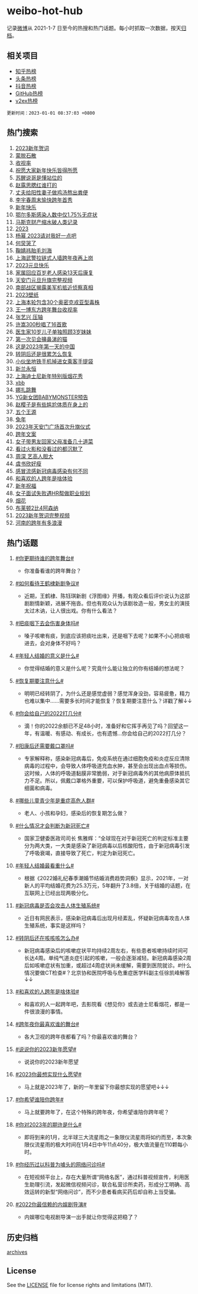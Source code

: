 # weibo-hot-hub

记录[微博](https://www.weibo.com)从 2021-1-7 日至今的热搜和热门话题。每小时抓取一次数据，按天[归档](archives)。

## 相关项目

- [知乎热榜](https://github.com/lonnyzhang423/zhihu-hot-hub)
- [头条热榜](https://github.com/lonnyzhang423/toutiao-hot-hub)
- [抖音热榜](https://github.com/lonnyzhang423/douyin-hot-hub)
- [GitHub热榜](https://github.com/lonnyzhang423/github-hot-hub)
- [v2ex热榜](https://github.com/lonnyzhang423/v2ex-hot-hub)


`更新时间：2023-01-01 08:37:03 +0800`

## 热门搜索

1. [2023新年贺词](https://m.weibo.cn/search?containerid=100103type%3D1%26t%3D10%26q%3D%232023%E6%96%B0%E5%B9%B4%E8%B4%BA%E8%AF%8D%23&stream_entry_id=51&isnewpage=1&extparam=seat%3D1%26pos%3D0%26dgr%3D0%26filter_type%3Drealtimehot%26c_type%3D51%26cate%3D10103%26display_time%3D1672533421%26pre_seqid%3D16725334219310256524231&luicode=10000011&lfid=106003type%253D25%2526t%253D3%2526disable_hot%253D1%2526filter_type%253Drealtimehot)
1. [蒙脱石散](https://m.weibo.cn/search?containerid=100103type%3D1%26t%3D10%26q%3D%E8%92%99%E8%84%B1%E7%9F%B3%E6%95%A3&stream_entry_id=31&isnewpage=1&extparam=seat%3D1%26lcate%3D5001%26pos%3D0%26band_rank%3D1%26flag%3D1%26dgr%3D0%26q%3D%25E8%2592%2599%25E8%2584%25B1%25E7%259F%25B3%25E6%2595%25A3%26cate%3D5001%26stream_entry_id%3D31%26filter_type%3Drealtimehot%26realpos%3D1%26c_type%3D31%26display_time%3D1672533421%26pre_seqid%3D16725334219310256524231&luicode=10000011&lfid=106003type%253D25%2526t%253D3%2526disable_hot%253D1%2526filter_type%253Drealtimehot)
1. [收视率](https://m.weibo.cn/search?containerid=100103type%3D1%26t%3D10%26q%3D%E6%94%B6%E8%A7%86%E7%8E%87&stream_entry_id=31&isnewpage=1&extparam=seat%3D1%26lcate%3D5001%26pos%3D1%26band_rank%3D2%26flag%3D16%26dgr%3D0%26q%3D%25E6%2594%25B6%25E8%25A7%2586%25E7%258E%2587%26cate%3D5001%26stream_entry_id%3D31%26filter_type%3Drealtimehot%26realpos%3D2%26c_type%3D31%26display_time%3D1672533421%26pre_seqid%3D16725334219310256524231&luicode=10000011&lfid=106003type%253D25%2526t%253D3%2526disable_hot%253D1%2526filter_type%253Drealtimehot)
1. [祝愿大家新年快乐皆得所愿](https://m.weibo.cn/search?containerid=100103type%3D1%26t%3D10%26q%3D%23%E7%A5%9D%E6%84%BF%E5%A4%A7%E5%AE%B6%E6%96%B0%E5%B9%B4%E5%BF%AB%E4%B9%90%E7%9A%86%E5%BE%97%E6%89%80%E6%84%BF%23&stream_entry_id=31&isnewpage=1&extparam=seat%3D1%26lcate%3D5001%26pos%3D2%26band_rank%3D3%26flag%3D0%26dgr%3D0%26q%3D%2523%25E7%25A5%259D%25E6%2584%25BF%25E5%25A4%25A7%25E5%25AE%25B6%25E6%2596%25B0%25E5%25B9%25B4%25E5%25BF%25AB%25E4%25B9%2590%25E7%259A%2586%25E5%25BE%2597%25E6%2589%2580%25E6%2584%25BF%2523%26cate%3D5001%26stream_entry_id%3D31%26filter_type%3Drealtimehot%26realpos%3D3%26c_type%3D31%26display_time%3D1672533421%26pre_seqid%3D16725334219310256524231&luicode=10000011&lfid=106003type%253D25%2526t%253D3%2526disable_hot%253D1%2526filter_type%253Drealtimehot)
1. [苏醒说哥是懂站位的](https://m.weibo.cn/search?containerid=100103type%3D1%26t%3D10%26q%3D%23%E8%8B%8F%E9%86%92%E8%AF%B4%E5%93%A5%E6%98%AF%E6%87%82%E7%AB%99%E4%BD%8D%E7%9A%84%23&stream_entry_id=31&isnewpage=1&extparam=seat%3D1%26lcate%3D5001%26pos%3D3%26band_rank%3D4%26flag%3D1%26dgr%3D0%26q%3D%2523%25E8%258B%258F%25E9%2586%2592%25E8%25AF%25B4%25E5%2593%25A5%25E6%2598%25AF%25E6%2587%2582%25E7%25AB%2599%25E4%25BD%258D%25E7%259A%2584%2523%26cate%3D5001%26stream_entry_id%3D31%26filter_type%3Drealtimehot%26realpos%3D4%26c_type%3D31%26display_time%3D1672533421%26pre_seqid%3D16725334219310256524231&luicode=10000011&lfid=106003type%253D25%2526t%253D3%2526disable_hot%253D1%2526filter_type%253Drealtimehot)
1. [赵露思腮红谁打的](https://m.weibo.cn/search?containerid=100103type%3D1%26t%3D10%26q%3D%E8%B5%B5%E9%9C%B2%E6%80%9D%E8%85%AE%E7%BA%A2%E8%B0%81%E6%89%93%E7%9A%84&stream_entry_id=31&isnewpage=1&extparam=seat%3D1%26lcate%3D5001%26pos%3D4%26band_rank%3D5%26flag%3D2%26dgr%3D0%26q%3D%25E8%25B5%25B5%25E9%259C%25B2%25E6%2580%259D%25E8%2585%25AE%25E7%25BA%25A2%25E8%25B0%2581%25E6%2589%2593%25E7%259A%2584%26cate%3D5001%26stream_entry_id%3D31%26filter_type%3Drealtimehot%26realpos%3D5%26c_type%3D31%26display_time%3D1672533421%26pre_seqid%3D16725334219310256524231&luicode=10000011&lfid=106003type%253D25%2526t%253D3%2526disable_hot%253D1%2526filter_type%253Drealtimehot)
1. [丈夫给阳性妻子做鸡汤熬出粪便](https://m.weibo.cn/search?containerid=100103type%3D1%26t%3D10%26q%3D%23%E4%B8%88%E5%A4%AB%E7%BB%99%E9%98%B3%E6%80%A7%E5%A6%BB%E5%AD%90%E5%81%9A%E9%B8%A1%E6%B1%A4%E7%86%AC%E5%87%BA%E7%B2%AA%E4%BE%BF%23&stream_entry_id=31&isnewpage=1&extparam=seat%3D1%26lcate%3D5001%26pos%3D5%26band_rank%3D6%26flag%3D0%26dgr%3D0%26q%3D%2523%25E4%25B8%2588%25E5%25A4%25AB%25E7%25BB%2599%25E9%2598%25B3%25E6%2580%25A7%25E5%25A6%25BB%25E5%25AD%2590%25E5%2581%259A%25E9%25B8%25A1%25E6%25B1%25A4%25E7%2586%25AC%25E5%2587%25BA%25E7%25B2%25AA%25E4%25BE%25BF%2523%26cate%3D5001%26stream_entry_id%3D31%26filter_type%3Drealtimehot%26realpos%3D6%26c_type%3D31%26display_time%3D1672533421%26pre_seqid%3D16725334219310256524231&luicode=10000011&lfid=106003type%253D25%2526t%253D3%2526disable_hot%253D1%2526filter_type%253Drealtimehot)
1. [李宇春周末愉快跨年首秀](https://m.weibo.cn/search?containerid=100103type%3D1%26t%3D10%26q%3D%23%E6%9D%8E%E5%AE%87%E6%98%A5%E5%91%A8%E6%9C%AB%E6%84%89%E5%BF%AB%E8%B7%A8%E5%B9%B4%E9%A6%96%E7%A7%80%23&stream_entry_id=31&isnewpage=1&extparam=seat%3D1%26lcate%3D5001%26pos%3D6%26band_rank%3D7%26adid%3D177094%26dgr%3D0%26q%3D%2523%25E6%259D%258E%25E5%25AE%2587%25E6%2598%25A5%25E5%2591%25A8%25E6%259C%25AB%25E6%2584%2589%25E5%25BF%25AB%25E8%25B7%25A8%25E5%25B9%25B4%25E9%25A6%2596%25E7%25A7%2580%2523%26cate%3D5001%26stream_entry_id%3D31%26filter_type%3Drealtimehot%26c_type%3D31%26display_time%3D1672533421%26pre_seqid%3D16725334219310256524231&luicode=10000011&lfid=106003type%253D25%2526t%253D3%2526disable_hot%253D1%2526filter_type%253Drealtimehot)
1. [新年快乐](https://m.weibo.cn/search?containerid=100103type%3D1%26t%3D10%26q%3D%E6%96%B0%E5%B9%B4%E5%BF%AB%E4%B9%90&stream_entry_id=31&isnewpage=1&extparam=seat%3D1%26lcate%3D5001%26pos%3D7%26band_rank%3D7%26flag%3D0%26dgr%3D0%26q%3D%25E6%2596%25B0%25E5%25B9%25B4%25E5%25BF%25AB%25E4%25B9%2590%26cate%3D5001%26stream_entry_id%3D31%26filter_type%3Drealtimehot%26realpos%3D7%26c_type%3D31%26display_time%3D1672533421%26pre_seqid%3D16725334219310256524231&luicode=10000011&lfid=106003type%253D25%2526t%253D3%2526disable_hot%253D1%2526filter_type%253Drealtimehot)
1. [鄂尔多斯感染人数中仅1.75%无症状](https://m.weibo.cn/search?containerid=100103type%3D1%26t%3D10%26q%3D%23%E9%84%82%E5%B0%94%E5%A4%9A%E6%96%AF%E6%84%9F%E6%9F%93%E4%BA%BA%E6%95%B0%E4%B8%AD%E4%BB%851.75%25%E6%97%A0%E7%97%87%E7%8A%B6%23&stream_entry_id=31&isnewpage=1&extparam=seat%3D1%26lcate%3D5001%26pos%3D8%26band_rank%3D8%26flag%3D0%26dgr%3D0%26q%3D%2523%25E9%2584%2582%25E5%25B0%2594%25E5%25A4%259A%25E6%2596%25AF%25E6%2584%259F%25E6%259F%2593%25E4%25BA%25BA%25E6%2595%25B0%25E4%25B8%25AD%25E4%25BB%25851.75%2525%25E6%2597%25A0%25E7%2597%2587%25E7%258A%25B6%2523%26cate%3D5001%26stream_entry_id%3D31%26filter_type%3Drealtimehot%26realpos%3D8%26c_type%3D31%26display_time%3D1672533421%26pre_seqid%3D16725334219310256524231&luicode=10000011&lfid=106003type%253D25%2526t%253D3%2526disable_hot%253D1%2526filter_type%253Drealtimehot)
1. [马斯克财产缩水破人类记录](https://m.weibo.cn/search?containerid=100103type%3D1%26t%3D10%26q%3D%23%E9%A9%AC%E6%96%AF%E5%85%8B%E8%B4%A2%E4%BA%A7%E7%BC%A9%E6%B0%B4%E7%A0%B4%E4%BA%BA%E7%B1%BB%E8%AE%B0%E5%BD%95%23&stream_entry_id=31&isnewpage=1&extparam=seat%3D1%26lcate%3D5001%26pos%3D9%26band_rank%3D9%26flag%3D0%26dgr%3D0%26q%3D%2523%25E9%25A9%25AC%25E6%2596%25AF%25E5%2585%258B%25E8%25B4%25A2%25E4%25BA%25A7%25E7%25BC%25A9%25E6%25B0%25B4%25E7%25A0%25B4%25E4%25BA%25BA%25E7%25B1%25BB%25E8%25AE%25B0%25E5%25BD%2595%2523%26cate%3D5001%26stream_entry_id%3D31%26filter_type%3Drealtimehot%26realpos%3D9%26c_type%3D31%26display_time%3D1672533421%26pre_seqid%3D16725334219310256524231&luicode=10000011&lfid=106003type%253D25%2526t%253D3%2526disable_hot%253D1%2526filter_type%253Drealtimehot)
1. [2023](https://m.weibo.cn/search?containerid=100103type%3D1%26t%3D10%26q%3D2023&stream_entry_id=31&isnewpage=1&extparam=seat%3D1%26lcate%3D5001%26pos%3D10%26band_rank%3D10%26flag%3D1%26dgr%3D0%26q%3D2023%26cate%3D5001%26stream_entry_id%3D31%26filter_type%3Drealtimehot%26realpos%3D10%26c_type%3D31%26display_time%3D1672533421%26pre_seqid%3D16725334219310256524231&luicode=10000011&lfid=106003type%253D25%2526t%253D3%2526disable_hot%253D1%2526filter_type%253Drealtimehot)
1. [杨幂 2023请对我好一点吧](https://m.weibo.cn/search?containerid=100103type%3D1%26t%3D10%26q%3D%E6%9D%A8%E5%B9%82+2023%E8%AF%B7%E5%AF%B9%E6%88%91%E5%A5%BD%E4%B8%80%E7%82%B9%E5%90%A7&stream_entry_id=31&isnewpage=1&extparam=seat%3D1%26lcate%3D5001%26pos%3D11%26band_rank%3D11%26flag%3D1%26dgr%3D0%26q%3D%25E6%259D%25A8%25E5%25B9%2582%25202023%25E8%25AF%25B7%25E5%25AF%25B9%25E6%2588%2591%25E5%25A5%25BD%25E4%25B8%2580%25E7%2582%25B9%25E5%2590%25A7%26cate%3D5001%26stream_entry_id%3D31%26filter_type%3Drealtimehot%26realpos%3D11%26c_type%3D31%26display_time%3D1672533421%26pre_seqid%3D16725334219310256524231&luicode=10000011&lfid=106003type%253D25%2526t%253D3%2526disable_hot%253D1%2526filter_type%253Drealtimehot)
1. [何炅哭了](https://m.weibo.cn/search?containerid=100103type%3D1%26t%3D10%26q%3D%E4%BD%95%E7%82%85%E5%93%AD%E4%BA%86&stream_entry_id=31&isnewpage=1&extparam=seat%3D1%26lcate%3D5001%26pos%3D12%26band_rank%3D12%26flag%3D2%26dgr%3D0%26q%3D%25E4%25BD%2595%25E7%2582%2585%25E5%2593%25AD%25E4%25BA%2586%26cate%3D5001%26stream_entry_id%3D31%26filter_type%3Drealtimehot%26realpos%3D12%26c_type%3D31%26display_time%3D1672533421%26pre_seqid%3D16725334219310256524231&luicode=10000011&lfid=106003type%253D25%2526t%253D3%2526disable_hot%253D1%2526filter_type%253Drealtimehot)
1. [鞠婧祎胎毛刘海](https://m.weibo.cn/search?containerid=100103type%3D1%26t%3D10%26q%3D%E9%9E%A0%E5%A9%A7%E7%A5%8E%E8%83%8E%E6%AF%9B%E5%88%98%E6%B5%B7&stream_entry_id=31&isnewpage=1&extparam=seat%3D1%26lcate%3D5001%26pos%3D13%26band_rank%3D13%26flag%3D0%26dgr%3D0%26q%3D%25E9%259E%25A0%25E5%25A9%25A7%25E7%25A5%258E%25E8%2583%258E%25E6%25AF%259B%25E5%2588%2598%25E6%25B5%25B7%26cate%3D5001%26stream_entry_id%3D31%26filter_type%3Drealtimehot%26realpos%3D13%26c_type%3D31%26display_time%3D1672533421%26pre_seqid%3D16725334219310256524231&luicode=10000011&lfid=106003type%253D25%2526t%253D3%2526disable_hot%253D1%2526filter_type%253Drealtimehot)
1. [上海武警拉链式人墙跨年夜再上岗](https://m.weibo.cn/search?containerid=100103type%3D1%26t%3D10%26q%3D%23%E4%B8%8A%E6%B5%B7%E6%AD%A6%E8%AD%A6%E6%8B%89%E9%93%BE%E5%BC%8F%E4%BA%BA%E5%A2%99%E8%B7%A8%E5%B9%B4%E5%A4%9C%E5%86%8D%E4%B8%8A%E5%B2%97%23&stream_entry_id=31&isnewpage=1&extparam=seat%3D1%26lcate%3D5001%26pos%3D14%26band_rank%3D14%26flag%3D0%26dgr%3D0%26q%3D%2523%25E4%25B8%258A%25E6%25B5%25B7%25E6%25AD%25A6%25E8%25AD%25A6%25E6%258B%2589%25E9%2593%25BE%25E5%25BC%258F%25E4%25BA%25BA%25E5%25A2%2599%25E8%25B7%25A8%25E5%25B9%25B4%25E5%25A4%259C%25E5%2586%258D%25E4%25B8%258A%25E5%25B2%2597%2523%26cate%3D5001%26stream_entry_id%3D31%26filter_type%3Drealtimehot%26realpos%3D14%26c_type%3D31%26display_time%3D1672533421%26pre_seqid%3D16725334219310256524231&luicode=10000011&lfid=106003type%253D25%2526t%253D3%2526disable_hot%253D1%2526filter_type%253Drealtimehot)
1. [2023元旦快乐](https://m.weibo.cn/search?containerid=100103type%3D1%26t%3D10%26q%3D%232023%E5%85%83%E6%97%A6%E5%BF%AB%E4%B9%90%23&stream_entry_id=31&isnewpage=1&extparam=seat%3D1%26lcate%3D5001%26pos%3D15%26band_rank%3D15%26flag%3D0%26dgr%3D0%26q%3D%25232023%25E5%2585%2583%25E6%2597%25A6%25E5%25BF%25AB%25E4%25B9%2590%2523%26cate%3D5001%26stream_entry_id%3D31%26filter_type%3Drealtimehot%26realpos%3D15%26c_type%3D31%26display_time%3D1672533421%26pre_seqid%3D16725334219310256524231&luicode=10000011&lfid=106003type%253D25%2526t%253D3%2526disable_hot%253D1%2526filter_type%253Drealtimehot)
1. [家属回应百岁老人感染13天后康复](https://m.weibo.cn/search?containerid=100103type%3D1%26t%3D10%26q%3D%23%E5%AE%B6%E5%B1%9E%E5%9B%9E%E5%BA%94%E7%99%BE%E5%B2%81%E8%80%81%E4%BA%BA%E6%84%9F%E6%9F%9313%E5%A4%A9%E5%90%8E%E5%BA%B7%E5%A4%8D%23&stream_entry_id=31&isnewpage=1&extparam=seat%3D1%26lcate%3D5001%26pos%3D16%26band_rank%3D16%26flag%3D0%26dgr%3D0%26q%3D%2523%25E5%25AE%25B6%25E5%25B1%259E%25E5%259B%259E%25E5%25BA%2594%25E7%2599%25BE%25E5%25B2%2581%25E8%2580%2581%25E4%25BA%25BA%25E6%2584%259F%25E6%259F%259313%25E5%25A4%25A9%25E5%2590%258E%25E5%25BA%25B7%25E5%25A4%258D%2523%26cate%3D5001%26stream_entry_id%3D31%26filter_type%3Drealtimehot%26realpos%3D16%26c_type%3D31%26display_time%3D1672533421%26pre_seqid%3D16725334219310256524231&luicode=10000011&lfid=106003type%253D25%2526t%253D3%2526disable_hot%253D1%2526filter_type%253Drealtimehot)
1. [天安门元旦升旗完整视频](https://m.weibo.cn/search?containerid=100103type%3D1%26t%3D10%26q%3D%23%E5%A4%A9%E5%AE%89%E9%97%A8%E5%85%83%E6%97%A6%E5%8D%87%E6%97%97%E5%AE%8C%E6%95%B4%E8%A7%86%E9%A2%91%23&stream_entry_id=31&isnewpage=1&extparam=seat%3D1%26lcate%3D5001%26pos%3D17%26band_rank%3D17%26flag%3D1%26dgr%3D0%26q%3D%2523%25E5%25A4%25A9%25E5%25AE%2589%25E9%2597%25A8%25E5%2585%2583%25E6%2597%25A6%25E5%258D%2587%25E6%2597%2597%25E5%25AE%258C%25E6%2595%25B4%25E8%25A7%2586%25E9%25A2%2591%2523%26cate%3D5001%26stream_entry_id%3D31%26filter_type%3Drealtimehot%26realpos%3D17%26c_type%3D31%26display_time%3D1672533421%26pre_seqid%3D16725334219310256524231&luicode=10000011&lfid=106003type%253D25%2526t%253D3%2526disable_hot%253D1%2526filter_type%253Drealtimehot)
1. [南部战区揭露美军机抵近侦察真相](https://m.weibo.cn/search?containerid=100103type%3D1%26t%3D10%26q%3D%23%E5%8D%97%E9%83%A8%E6%88%98%E5%8C%BA%E6%8F%AD%E9%9C%B2%E7%BE%8E%E5%86%9B%E6%9C%BA%E6%8A%B5%E8%BF%91%E4%BE%A6%E5%AF%9F%E7%9C%9F%E7%9B%B8%23&stream_entry_id=31&isnewpage=1&extparam=seat%3D1%26lcate%3D5001%26pos%3D18%26band_rank%3D18%26flag%3D0%26dgr%3D0%26q%3D%2523%25E5%258D%2597%25E9%2583%25A8%25E6%2588%2598%25E5%258C%25BA%25E6%258F%25AD%25E9%259C%25B2%25E7%25BE%258E%25E5%2586%259B%25E6%259C%25BA%25E6%258A%25B5%25E8%25BF%2591%25E4%25BE%25A6%25E5%25AF%259F%25E7%259C%259F%25E7%259B%25B8%2523%26cate%3D5001%26stream_entry_id%3D31%26filter_type%3Drealtimehot%26realpos%3D18%26c_type%3D31%26display_time%3D1672533421%26pre_seqid%3D16725334219310256524231&luicode=10000011&lfid=106003type%253D25%2526t%253D3%2526disable_hot%253D1%2526filter_type%253Drealtimehot)
1. [2023壁纸](https://m.weibo.cn/search?containerid=100103type%3D1%26t%3D10%26q%3D2023%E5%A3%81%E7%BA%B8&stream_entry_id=31&isnewpage=1&extparam=seat%3D1%26lcate%3D5001%26pos%3D19%26band_rank%3D19%26flag%3D0%26dgr%3D0%26q%3D2023%25E5%25A3%2581%25E7%25BA%25B8%26cate%3D5001%26stream_entry_id%3D31%26filter_type%3Drealtimehot%26realpos%3D19%26c_type%3D31%26display_time%3D1672533421%26pre_seqid%3D16725334219310256524231&luicode=10000011&lfid=106003type%253D25%2526t%253D3%2526disable_hot%253D1%2526filter_type%253Drealtimehot)
1. [上海本轮包含30个奥密克戎亚型毒株](https://m.weibo.cn/search?containerid=100103type%3D1%26t%3D10%26q%3D%23%E4%B8%8A%E6%B5%B7%E6%9C%AC%E8%BD%AE%E5%8C%85%E5%90%AB30%E4%B8%AA%E5%A5%A5%E5%AF%86%E5%85%8B%E6%88%8E%E4%BA%9A%E5%9E%8B%E6%AF%92%E6%A0%AA%23&stream_entry_id=31&isnewpage=1&extparam=seat%3D1%26lcate%3D5001%26pos%3D20%26band_rank%3D20%26flag%3D0%26dgr%3D0%26q%3D%2523%25E4%25B8%258A%25E6%25B5%25B7%25E6%259C%25AC%25E8%25BD%25AE%25E5%258C%2585%25E5%2590%25AB30%25E4%25B8%25AA%25E5%25A5%25A5%25E5%25AF%2586%25E5%2585%258B%25E6%2588%258E%25E4%25BA%259A%25E5%259E%258B%25E6%25AF%2592%25E6%25A0%25AA%2523%26cate%3D5001%26stream_entry_id%3D31%26filter_type%3Drealtimehot%26realpos%3D20%26c_type%3D31%26display_time%3D1672533421%26pre_seqid%3D16725334219310256524231&luicode=10000011&lfid=106003type%253D25%2526t%253D3%2526disable_hot%253D1%2526filter_type%253Drealtimehot)
1. [王一博东方跨年舞台收视率](https://m.weibo.cn/search?containerid=100103type%3D1%26t%3D10%26q%3D%23%E7%8E%8B%E4%B8%80%E5%8D%9A%E4%B8%9C%E6%96%B9%E8%B7%A8%E5%B9%B4%E8%88%9E%E5%8F%B0%E6%94%B6%E8%A7%86%E7%8E%87%23&stream_entry_id=31&isnewpage=1&extparam=seat%3D1%26lcate%3D5001%26pos%3D21%26band_rank%3D21%26flag%3D1%26dgr%3D0%26q%3D%2523%25E7%258E%258B%25E4%25B8%2580%25E5%258D%259A%25E4%25B8%259C%25E6%2596%25B9%25E8%25B7%25A8%25E5%25B9%25B4%25E8%2588%259E%25E5%258F%25B0%25E6%2594%25B6%25E8%25A7%2586%25E7%258E%2587%2523%26cate%3D5001%26stream_entry_id%3D31%26filter_type%3Drealtimehot%26realpos%3D21%26c_type%3D31%26display_time%3D1672533421%26pre_seqid%3D16725334219310256524231&luicode=10000011&lfid=106003type%253D25%2526t%253D3%2526disable_hot%253D1%2526filter_type%253Drealtimehot)
1. [张艺兴 压轴](https://m.weibo.cn/search?containerid=100103type%3D1%26t%3D10%26q%3D%E5%BC%A0%E8%89%BA%E5%85%B4+%E5%8E%8B%E8%BD%B4&stream_entry_id=31&isnewpage=1&extparam=seat%3D1%26lcate%3D5001%26pos%3D22%26band_rank%3D22%26flag%3D0%26dgr%3D0%26q%3D%25E5%25BC%25A0%25E8%2589%25BA%25E5%2585%25B4%2520%25E5%258E%258B%25E8%25BD%25B4%26cate%3D5001%26stream_entry_id%3D31%26filter_type%3Drealtimehot%26realpos%3D22%26c_type%3D31%26display_time%3D1672533421%26pre_seqid%3D16725334219310256524231&luicode=10000011&lfid=106003type%253D25%2526t%253D3%2526disable_hot%253D1%2526filter_type%253Drealtimehot)
1. [许嵩300秒唱了16首歌](https://m.weibo.cn/search?containerid=100103type%3D1%26t%3D10%26q%3D%23%E8%AE%B8%E5%B5%A9300%E7%A7%92%E5%94%B1%E4%BA%8616%E9%A6%96%E6%AD%8C%23&stream_entry_id=31&isnewpage=1&extparam=seat%3D1%26lcate%3D5001%26pos%3D23%26band_rank%3D23%26flag%3D0%26dgr%3D0%26q%3D%2523%25E8%25AE%25B8%25E5%25B5%25A9300%25E7%25A7%2592%25E5%2594%25B1%25E4%25BA%258616%25E9%25A6%2596%25E6%25AD%258C%2523%26cate%3D5001%26stream_entry_id%3D31%26filter_type%3Drealtimehot%26realpos%3D23%26c_type%3D31%26display_time%3D1672533421%26pre_seqid%3D16725334219310256524231&luicode=10000011&lfid=106003type%253D25%2526t%253D3%2526disable_hot%253D1%2526filter_type%253Drealtimehot)
1. [医生家10岁儿子单独照顾3岁妹妹](https://m.weibo.cn/search?containerid=100103type%3D1%26t%3D10%26q%3D%23%E5%8C%BB%E7%94%9F%E5%AE%B610%E5%B2%81%E5%84%BF%E5%AD%90%E5%8D%95%E7%8B%AC%E7%85%A7%E9%A1%BE3%E5%B2%81%E5%A6%B9%E5%A6%B9%23&stream_entry_id=31&isnewpage=1&extparam=seat%3D1%26lcate%3D5001%26pos%3D24%26band_rank%3D24%26flag%3D0%26dgr%3D0%26q%3D%2523%25E5%258C%25BB%25E7%2594%259F%25E5%25AE%25B610%25E5%25B2%2581%25E5%2584%25BF%25E5%25AD%2590%25E5%258D%2595%25E7%258B%25AC%25E7%2585%25A7%25E9%25A1%25BE3%25E5%25B2%2581%25E5%25A6%25B9%25E5%25A6%25B9%2523%26cate%3D5001%26stream_entry_id%3D31%26filter_type%3Drealtimehot%26realpos%3D24%26c_type%3D31%26display_time%3D1672533421%26pre_seqid%3D16725334219310256524231&luicode=10000011&lfid=106003type%253D25%2526t%253D3%2526disable_hot%253D1%2526filter_type%253Drealtimehot)
1. [第一次见会擤鼻涕的猫](https://m.weibo.cn/search?containerid=100103type%3D1%26t%3D10%26q%3D%23%E7%AC%AC%E4%B8%80%E6%AC%A1%E8%A7%81%E4%BC%9A%E6%93%A4%E9%BC%BB%E6%B6%95%E7%9A%84%E7%8C%AB%23&stream_entry_id=31&isnewpage=1&extparam=seat%3D1%26lcate%3D5001%26pos%3D25%26band_rank%3D25%26flag%3D1%26dgr%3D0%26q%3D%2523%25E7%25AC%25AC%25E4%25B8%2580%25E6%25AC%25A1%25E8%25A7%2581%25E4%25BC%259A%25E6%2593%25A4%25E9%25BC%25BB%25E6%25B6%2595%25E7%259A%2584%25E7%258C%25AB%2523%26cate%3D5001%26stream_entry_id%3D31%26filter_type%3Drealtimehot%26realpos%3D25%26c_type%3D31%26display_time%3D1672533421%26pre_seqid%3D16725334219310256524231&luicode=10000011&lfid=106003type%253D25%2526t%253D3%2526disable_hot%253D1%2526filter_type%253Drealtimehot)
1. [这是2023年第一天的中国](https://m.weibo.cn/search?containerid=100103type%3D1%26t%3D10%26q%3D%23%E8%BF%99%E6%98%AF2023%E5%B9%B4%E7%AC%AC%E4%B8%80%E5%A4%A9%E7%9A%84%E4%B8%AD%E5%9B%BD%23&stream_entry_id=31&isnewpage=1&extparam=seat%3D1%26lcate%3D5001%26pos%3D26%26band_rank%3D26%26flag%3D1%26dgr%3D0%26q%3D%2523%25E8%25BF%2599%25E6%2598%25AF2023%25E5%25B9%25B4%25E7%25AC%25AC%25E4%25B8%2580%25E5%25A4%25A9%25E7%259A%2584%25E4%25B8%25AD%25E5%259B%25BD%2523%26cate%3D5001%26stream_entry_id%3D31%26filter_type%3Drealtimehot%26realpos%3D26%26c_type%3D31%26display_time%3D1672533421%26pre_seqid%3D16725334219310256524231&luicode=10000011&lfid=106003type%253D25%2526t%253D3%2526disable_hot%253D1%2526filter_type%253Drealtimehot)
1. [转阴后还是很累怎么恢复](https://m.weibo.cn/search?containerid=100103type%3D1%26t%3D10%26q%3D%23%E8%BD%AC%E9%98%B4%E5%90%8E%E8%BF%98%E6%98%AF%E5%BE%88%E7%B4%AF%E6%80%8E%E4%B9%88%E6%81%A2%E5%A4%8D%23&stream_entry_id=31&isnewpage=1&extparam=seat%3D1%26lcate%3D5001%26pos%3D27%26band_rank%3D27%26flag%3D0%26dgr%3D0%26q%3D%2523%25E8%25BD%25AC%25E9%2598%25B4%25E5%2590%258E%25E8%25BF%2598%25E6%2598%25AF%25E5%25BE%2588%25E7%25B4%25AF%25E6%2580%258E%25E4%25B9%2588%25E6%2581%25A2%25E5%25A4%258D%2523%26cate%3D5001%26stream_entry_id%3D31%26filter_type%3Drealtimehot%26realpos%3D27%26c_type%3D31%26display_time%3D1672533421%26pre_seqid%3D16725334219310256524231&luicode=10000011&lfid=106003type%253D25%2526t%253D3%2526disable_hot%253D1%2526filter_type%253Drealtimehot)
1. [小伙坐地铁手机掉进女乘客手提袋](https://m.weibo.cn/search?containerid=100103type%3D1%26t%3D10%26q%3D%23%E5%B0%8F%E4%BC%99%E5%9D%90%E5%9C%B0%E9%93%81%E6%89%8B%E6%9C%BA%E6%8E%89%E8%BF%9B%E5%A5%B3%E4%B9%98%E5%AE%A2%E6%89%8B%E6%8F%90%E8%A2%8B%23&stream_entry_id=31&isnewpage=1&extparam=seat%3D1%26lcate%3D5001%26pos%3D28%26band_rank%3D28%26flag%3D0%26dgr%3D0%26q%3D%2523%25E5%25B0%258F%25E4%25BC%2599%25E5%259D%2590%25E5%259C%25B0%25E9%2593%2581%25E6%2589%258B%25E6%259C%25BA%25E6%258E%2589%25E8%25BF%259B%25E5%25A5%25B3%25E4%25B9%2598%25E5%25AE%25A2%25E6%2589%258B%25E6%258F%2590%25E8%25A2%258B%2523%26cate%3D5001%26stream_entry_id%3D31%26filter_type%3Drealtimehot%26realpos%3D28%26c_type%3D31%26display_time%3D1672533421%26pre_seqid%3D16725334219310256524231&luicode=10000011&lfid=106003type%253D25%2526t%253D3%2526disable_hot%253D1%2526filter_type%253Drealtimehot)
1. [新兰永恒](https://m.weibo.cn/search?containerid=100103type%3D1%26t%3D10%26q%3D%23%E6%96%B0%E5%85%B0%E6%B0%B8%E6%81%92%23&stream_entry_id=31&isnewpage=1&extparam=seat%3D1%26lcate%3D5001%26pos%3D29%26band_rank%3D29%26flag%3D1%26dgr%3D0%26q%3D%2523%25E6%2596%25B0%25E5%2585%25B0%25E6%25B0%25B8%25E6%2581%2592%2523%26cate%3D5001%26stream_entry_id%3D31%26filter_type%3Drealtimehot%26realpos%3D29%26c_type%3D31%26display_time%3D1672533421%26pre_seqid%3D16725334219310256524231&luicode=10000011&lfid=106003type%253D25%2526t%253D3%2526disable_hot%253D1%2526filter_type%253Drealtimehot)
1. [上海迪士尼新年特别版烟花秀](https://m.weibo.cn/search?containerid=100103type%3D1%26t%3D10%26q%3D%23%E4%B8%8A%E6%B5%B7%E8%BF%AA%E5%A3%AB%E5%B0%BC%E6%96%B0%E5%B9%B4%E7%89%B9%E5%88%AB%E7%89%88%E7%83%9F%E8%8A%B1%E7%A7%80%23&stream_entry_id=31&isnewpage=1&extparam=seat%3D1%26lcate%3D5001%26pos%3D30%26band_rank%3D30%26flag%3D0%26dgr%3D0%26q%3D%2523%25E4%25B8%258A%25E6%25B5%25B7%25E8%25BF%25AA%25E5%25A3%25AB%25E5%25B0%25BC%25E6%2596%25B0%25E5%25B9%25B4%25E7%2589%25B9%25E5%2588%25AB%25E7%2589%2588%25E7%2583%259F%25E8%258A%25B1%25E7%25A7%2580%2523%26cate%3D5001%26stream_entry_id%3D31%26filter_type%3Drealtimehot%26realpos%3D30%26c_type%3D31%26display_time%3D1672533421%26pre_seqid%3D16725334219310256524231&luicode=10000011&lfid=106003type%253D25%2526t%253D3%2526disable_hot%253D1%2526filter_type%253Drealtimehot)
1. [xbb](https://m.weibo.cn/search?containerid=100103type%3D1%26t%3D10%26q%3D%23xbb%23&stream_entry_id=31&isnewpage=1&extparam=seat%3D1%26lcate%3D5001%26pos%3D31%26band_rank%3D31%26flag%3D0%26dgr%3D0%26q%3D%2523xbb%2523%26cate%3D5001%26stream_entry_id%3D31%26filter_type%3Drealtimehot%26realpos%3D31%26c_type%3D31%26display_time%3D1672533421%26pre_seqid%3D16725334219310256524231&luicode=10000011&lfid=106003type%253D25%2526t%253D3%2526disable_hot%253D1%2526filter_type%253Drealtimehot)
1. [娜扎跳舞](https://m.weibo.cn/search?containerid=100103type%3D1%26t%3D10%26q%3D%E5%A8%9C%E6%89%8E%E8%B7%B3%E8%88%9E&stream_entry_id=31&isnewpage=1&extparam=seat%3D1%26lcate%3D5001%26pos%3D32%26band_rank%3D32%26flag%3D1%26dgr%3D0%26q%3D%25E5%25A8%259C%25E6%2589%258E%25E8%25B7%25B3%25E8%2588%259E%26cate%3D5001%26stream_entry_id%3D31%26filter_type%3Drealtimehot%26realpos%3D32%26c_type%3D31%26display_time%3D1672533421%26pre_seqid%3D16725334219310256524231&luicode=10000011&lfid=106003type%253D25%2526t%253D3%2526disable_hot%253D1%2526filter_type%253Drealtimehot)
1. [YG新女团BABYMONSTER预告](https://m.weibo.cn/search?containerid=100103type%3D1%26t%3D10%26q%3D%23YG%E6%96%B0%E5%A5%B3%E5%9B%A2BABYMONSTER%E9%A2%84%E5%91%8A%23&stream_entry_id=31&isnewpage=1&extparam=seat%3D1%26lcate%3D5001%26pos%3D33%26band_rank%3D33%26flag%3D1%26dgr%3D0%26q%3D%2523YG%25E6%2596%25B0%25E5%25A5%25B3%25E5%259B%25A2BABYMONSTER%25E9%25A2%2584%25E5%2591%258A%2523%26cate%3D5001%26stream_entry_id%3D31%26filter_type%3Drealtimehot%26realpos%3D33%26c_type%3D31%26display_time%3D1672533421%26pre_seqid%3D16725334219310256524231&luicode=10000011&lfid=106003type%253D25%2526t%253D3%2526disable_hot%253D1%2526filter_type%253Drealtimehot)
1. [赵樱子是有些尴尬体质在身上的](https://m.weibo.cn/search?containerid=100103type%3D1%26t%3D10%26q%3D%23%E8%B5%B5%E6%A8%B1%E5%AD%90%E6%98%AF%E6%9C%89%E4%BA%9B%E5%B0%B4%E5%B0%AC%E4%BD%93%E8%B4%A8%E5%9C%A8%E8%BA%AB%E4%B8%8A%E7%9A%84%23&stream_entry_id=31&isnewpage=1&extparam=seat%3D1%26lcate%3D5001%26pos%3D34%26band_rank%3D34%26flag%3D1%26dgr%3D0%26q%3D%2523%25E8%25B5%25B5%25E6%25A8%25B1%25E5%25AD%2590%25E6%2598%25AF%25E6%259C%2589%25E4%25BA%259B%25E5%25B0%25B4%25E5%25B0%25AC%25E4%25BD%2593%25E8%25B4%25A8%25E5%259C%25A8%25E8%25BA%25AB%25E4%25B8%258A%25E7%259A%2584%2523%26cate%3D5001%26stream_entry_id%3D31%26filter_type%3Drealtimehot%26realpos%3D34%26c_type%3D31%26display_time%3D1672533421%26pre_seqid%3D16725334219310256524231&luicode=10000011&lfid=106003type%253D25%2526t%253D3%2526disable_hot%253D1%2526filter_type%253Drealtimehot)
1. [五个王源](https://m.weibo.cn/search?containerid=100103type%3D1%26t%3D10%26q%3D%E4%BA%94%E4%B8%AA%E7%8E%8B%E6%BA%90&stream_entry_id=31&isnewpage=1&extparam=seat%3D1%26lcate%3D5001%26pos%3D35%26band_rank%3D35%26flag%3D0%26dgr%3D0%26q%3D%25E4%25BA%2594%25E4%25B8%25AA%25E7%258E%258B%25E6%25BA%2590%26cate%3D5001%26stream_entry_id%3D31%26filter_type%3Drealtimehot%26realpos%3D35%26c_type%3D31%26display_time%3D1672533421%26pre_seqid%3D16725334219310256524231&luicode=10000011&lfid=106003type%253D25%2526t%253D3%2526disable_hot%253D1%2526filter_type%253Drealtimehot)
1. [兔年](https://m.weibo.cn/search?containerid=100103type%3D1%26t%3D10%26q%3D%23%E5%85%94%E5%B9%B4%23&stream_entry_id=31&isnewpage=1&extparam=seat%3D1%26lcate%3D5001%26pos%3D36%26band_rank%3D36%26flag%3D0%26dgr%3D0%26q%3D%2523%25E5%2585%2594%25E5%25B9%25B4%2523%26cate%3D5001%26stream_entry_id%3D31%26filter_type%3Drealtimehot%26realpos%3D36%26c_type%3D31%26display_time%3D1672533421%26pre_seqid%3D16725334219310256524231&luicode=10000011&lfid=106003type%253D25%2526t%253D3%2526disable_hot%253D1%2526filter_type%253Drealtimehot)
1. [2023年天安门广场首次升旗仪式](https://m.weibo.cn/search?containerid=100103type%3D1%26t%3D10%26q%3D%232023%E5%B9%B4%E5%A4%A9%E5%AE%89%E9%97%A8%E5%B9%BF%E5%9C%BA%E9%A6%96%E6%AC%A1%E5%8D%87%E6%97%97%E4%BB%AA%E5%BC%8F%23&stream_entry_id=31&isnewpage=1&extparam=seat%3D1%26lcate%3D5001%26pos%3D37%26band_rank%3D37%26flag%3D1%26dgr%3D0%26q%3D%25232023%25E5%25B9%25B4%25E5%25A4%25A9%25E5%25AE%2589%25E9%2597%25A8%25E5%25B9%25BF%25E5%259C%25BA%25E9%25A6%2596%25E6%25AC%25A1%25E5%258D%2587%25E6%2597%2597%25E4%25BB%25AA%25E5%25BC%258F%2523%26cate%3D5001%26stream_entry_id%3D31%26filter_type%3Drealtimehot%26realpos%3D37%26c_type%3D31%26display_time%3D1672533421%26pre_seqid%3D16725334219310256524231&luicode=10000011&lfid=106003type%253D25%2526t%253D3%2526disable_hot%253D1%2526filter_type%253Drealtimehot)
1. [跨年文案](https://m.weibo.cn/search?containerid=100103type%3D1%26t%3D10%26q%3D%23%E8%B7%A8%E5%B9%B4%E6%96%87%E6%A1%88%23&stream_entry_id=31&isnewpage=1&extparam=seat%3D1%26lcate%3D5001%26pos%3D38%26band_rank%3D38%26flag%3D0%26dgr%3D0%26q%3D%2523%25E8%25B7%25A8%25E5%25B9%25B4%25E6%2596%2587%25E6%25A1%2588%2523%26cate%3D5001%26stream_entry_id%3D31%26filter_type%3Drealtimehot%26realpos%3D38%26c_type%3D31%26display_time%3D1672533421%26pre_seqid%3D16725334219310256524231&luicode=10000011&lfid=106003type%253D25%2526t%253D3%2526disable_hot%253D1%2526filter_type%253Drealtimehot)
1. [女子带男友回家父母准备几十道菜](https://m.weibo.cn/search?containerid=100103type%3D1%26t%3D10%26q%3D%23%E5%A5%B3%E5%AD%90%E5%B8%A6%E7%94%B7%E5%8F%8B%E5%9B%9E%E5%AE%B6%E7%88%B6%E6%AF%8D%E5%87%86%E5%A4%87%E5%87%A0%E5%8D%81%E9%81%93%E8%8F%9C%23&stream_entry_id=31&isnewpage=1&extparam=seat%3D1%26lcate%3D5001%26pos%3D39%26band_rank%3D39%26flag%3D0%26dgr%3D0%26q%3D%2523%25E5%25A5%25B3%25E5%25AD%2590%25E5%25B8%25A6%25E7%2594%25B7%25E5%258F%258B%25E5%259B%259E%25E5%25AE%25B6%25E7%2588%25B6%25E6%25AF%258D%25E5%2587%2586%25E5%25A4%2587%25E5%2587%25A0%25E5%258D%2581%25E9%2581%2593%25E8%258F%259C%2523%26cate%3D5001%26stream_entry_id%3D31%26filter_type%3Drealtimehot%26realpos%3D39%26c_type%3D31%26display_time%3D1672533421%26pre_seqid%3D16725334219310256524231&luicode=10000011&lfid=106003type%253D25%2526t%253D3%2526disable_hot%253D1%2526filter_type%253Drealtimehot)
1. [看过火影和没看过的都沉默了](https://m.weibo.cn/search?containerid=100103type%3D1%26t%3D10%26q%3D%23%E7%9C%8B%E8%BF%87%E7%81%AB%E5%BD%B1%E5%92%8C%E6%B2%A1%E7%9C%8B%E8%BF%87%E7%9A%84%E9%83%BD%E6%B2%89%E9%BB%98%E4%BA%86%23&stream_entry_id=31&isnewpage=1&extparam=seat%3D1%26lcate%3D5001%26pos%3D40%26band_rank%3D40%26flag%3D0%26dgr%3D0%26q%3D%2523%25E7%259C%258B%25E8%25BF%2587%25E7%2581%25AB%25E5%25BD%25B1%25E5%2592%258C%25E6%25B2%25A1%25E7%259C%258B%25E8%25BF%2587%25E7%259A%2584%25E9%2583%25BD%25E6%25B2%2589%25E9%25BB%2598%25E4%25BA%2586%2523%26cate%3D5001%26stream_entry_id%3D31%26filter_type%3Drealtimehot%26realpos%3D40%26c_type%3D31%26display_time%3D1672533421%26pre_seqid%3D16725334219310256524231&luicode=10000011&lfid=106003type%253D25%2526t%253D3%2526disable_hot%253D1%2526filter_type%253Drealtimehot)
1. [周深 艺高人胆大](https://m.weibo.cn/search?containerid=100103type%3D1%26t%3D10%26q%3D%E5%91%A8%E6%B7%B1+%E8%89%BA%E9%AB%98%E4%BA%BA%E8%83%86%E5%A4%A7&stream_entry_id=31&isnewpage=1&extparam=seat%3D1%26lcate%3D5001%26pos%3D41%26band_rank%3D41%26flag%3D0%26dgr%3D0%26q%3D%25E5%2591%25A8%25E6%25B7%25B1%2520%25E8%2589%25BA%25E9%25AB%2598%25E4%25BA%25BA%25E8%2583%2586%25E5%25A4%25A7%26cate%3D5001%26stream_entry_id%3D31%26filter_type%3Drealtimehot%26realpos%3D41%26c_type%3D31%26display_time%3D1672533421%26pre_seqid%3D16725334219310256524231&luicode=10000011&lfid=106003type%253D25%2526t%253D3%2526disable_hot%253D1%2526filter_type%253Drealtimehot)
1. [虞书欣好瘦](https://m.weibo.cn/search?containerid=100103type%3D1%26t%3D10%26q%3D%E8%99%9E%E4%B9%A6%E6%AC%A3%E5%A5%BD%E7%98%A6&stream_entry_id=31&isnewpage=1&extparam=seat%3D1%26lcate%3D5001%26pos%3D42%26band_rank%3D42%26flag%3D0%26dgr%3D0%26q%3D%25E8%2599%259E%25E4%25B9%25A6%25E6%25AC%25A3%25E5%25A5%25BD%25E7%2598%25A6%26cate%3D5001%26stream_entry_id%3D31%26filter_type%3Drealtimehot%26realpos%3D42%26c_type%3D31%26display_time%3D1672533421%26pre_seqid%3D16725334219310256524231&luicode=10000011&lfid=106003type%253D25%2526t%253D3%2526disable_hot%253D1%2526filter_type%253Drealtimehot)
1. [感冒流感新冠病毒感染有何不同](https://m.weibo.cn/search?containerid=100103type%3D1%26t%3D10%26q%3D%23%E6%84%9F%E5%86%92%E6%B5%81%E6%84%9F%E6%96%B0%E5%86%A0%E7%97%85%E6%AF%92%E6%84%9F%E6%9F%93%E6%9C%89%E4%BD%95%E4%B8%8D%E5%90%8C%23&stream_entry_id=31&isnewpage=1&extparam=seat%3D1%26lcate%3D5001%26pos%3D43%26band_rank%3D43%26flag%3D0%26dgr%3D0%26q%3D%2523%25E6%2584%259F%25E5%2586%2592%25E6%25B5%2581%25E6%2584%259F%25E6%2596%25B0%25E5%2586%25A0%25E7%2597%2585%25E6%25AF%2592%25E6%2584%259F%25E6%259F%2593%25E6%259C%2589%25E4%25BD%2595%25E4%25B8%258D%25E5%2590%258C%2523%26cate%3D5001%26stream_entry_id%3D31%26filter_type%3Drealtimehot%26realpos%3D43%26c_type%3D31%26display_time%3D1672533421%26pre_seqid%3D16725334219310256524231&luicode=10000011&lfid=106003type%253D25%2526t%253D3%2526disable_hot%253D1%2526filter_type%253Drealtimehot)
1. [和喜欢的人跨年是啥体验](https://m.weibo.cn/search?containerid=100103type%3D1%26t%3D10%26q%3D%23%E5%92%8C%E5%96%9C%E6%AC%A2%E7%9A%84%E4%BA%BA%E8%B7%A8%E5%B9%B4%E6%98%AF%E5%95%A5%E4%BD%93%E9%AA%8C%23&stream_entry_id=31&isnewpage=1&extparam=seat%3D1%26lcate%3D5001%26pos%3D44%26band_rank%3D44%26flag%3D1%26dgr%3D0%26q%3D%2523%25E5%2592%258C%25E5%2596%259C%25E6%25AC%25A2%25E7%259A%2584%25E4%25BA%25BA%25E8%25B7%25A8%25E5%25B9%25B4%25E6%2598%25AF%25E5%2595%25A5%25E4%25BD%2593%25E9%25AA%258C%2523%26cate%3D5001%26stream_entry_id%3D31%26filter_type%3Drealtimehot%26realpos%3D44%26c_type%3D31%26display_time%3D1672533421%26pre_seqid%3D16725334219310256524231&luicode=10000011&lfid=106003type%253D25%2526t%253D3%2526disable_hot%253D1%2526filter_type%253Drealtimehot)
1. [新年祝福](https://m.weibo.cn/search?containerid=100103type%3D1%26t%3D10%26q%3D%E6%96%B0%E5%B9%B4%E7%A5%9D%E7%A6%8F&stream_entry_id=31&isnewpage=1&extparam=seat%3D1%26lcate%3D5001%26pos%3D45%26band_rank%3D45%26flag%3D0%26dgr%3D0%26q%3D%25E6%2596%25B0%25E5%25B9%25B4%25E7%25A5%259D%25E7%25A6%258F%26cate%3D5001%26stream_entry_id%3D31%26filter_type%3Drealtimehot%26realpos%3D45%26c_type%3D31%26display_time%3D1672533421%26pre_seqid%3D16725334219310256524231&luicode=10000011&lfid=106003type%253D25%2526t%253D3%2526disable_hot%253D1%2526filter_type%253Drealtimehot)
1. [女子面试失败遇HR帮做职业规划](https://m.weibo.cn/search?containerid=100103type%3D1%26t%3D10%26q%3D%23%E5%A5%B3%E5%AD%90%E9%9D%A2%E8%AF%95%E5%A4%B1%E8%B4%A5%E9%81%87HR%E5%B8%AE%E5%81%9A%E8%81%8C%E4%B8%9A%E8%A7%84%E5%88%92%23&stream_entry_id=31&isnewpage=1&extparam=seat%3D1%26lcate%3D5001%26pos%3D46%26band_rank%3D46%26flag%3D0%26dgr%3D0%26q%3D%2523%25E5%25A5%25B3%25E5%25AD%2590%25E9%259D%25A2%25E8%25AF%2595%25E5%25A4%25B1%25E8%25B4%25A5%25E9%2581%2587HR%25E5%25B8%25AE%25E5%2581%259A%25E8%2581%258C%25E4%25B8%259A%25E8%25A7%2584%25E5%2588%2592%2523%26cate%3D5001%26stream_entry_id%3D31%26filter_type%3Drealtimehot%26realpos%3D46%26c_type%3D31%26display_time%3D1672533421%26pre_seqid%3D16725334219310256524231&luicode=10000011&lfid=106003type%253D25%2526t%253D3%2526disable_hot%253D1%2526filter_type%253Drealtimehot)
1. [烟花](https://m.weibo.cn/search?containerid=100103type%3D1%26t%3D10%26q%3D%E7%83%9F%E8%8A%B1&stream_entry_id=31&isnewpage=1&extparam=seat%3D1%26lcate%3D5001%26pos%3D47%26band_rank%3D47%26flag%3D0%26dgr%3D0%26q%3D%25E7%2583%259F%25E8%258A%25B1%26cate%3D5001%26stream_entry_id%3D31%26filter_type%3Drealtimehot%26realpos%3D47%26c_type%3D31%26display_time%3D1672533421%26pre_seqid%3D16725334219310256524231&luicode=10000011&lfid=106003type%253D25%2526t%253D3%2526disable_hot%253D1%2526filter_type%253Drealtimehot)
1. [布莱顿2比4阿森纳](https://m.weibo.cn/search?containerid=100103type%3D1%26t%3D10%26q%3D%23%E5%B8%83%E8%8E%B1%E9%A1%BF2%E6%AF%944%E9%98%BF%E6%A3%AE%E7%BA%B3%23&stream_entry_id=31&isnewpage=1&extparam=seat%3D1%26lcate%3D5001%26pos%3D48%26band_rank%3D48%26flag%3D1%26dgr%3D0%26q%3D%2523%25E5%25B8%2583%25E8%258E%25B1%25E9%25A1%25BF2%25E6%25AF%25944%25E9%2598%25BF%25E6%25A3%25AE%25E7%25BA%25B3%2523%26cate%3D5001%26stream_entry_id%3D31%26filter_type%3Drealtimehot%26realpos%3D48%26c_type%3D31%26display_time%3D1672533421%26pre_seqid%3D16725334219310256524231&luicode=10000011&lfid=106003type%253D25%2526t%253D3%2526disable_hot%253D1%2526filter_type%253Drealtimehot)
1. [2023新年贺词完整视频](https://m.weibo.cn/search?containerid=100103type%3D1%26t%3D10%26q%3D%232023%E6%96%B0%E5%B9%B4%E8%B4%BA%E8%AF%8D%E5%AE%8C%E6%95%B4%E8%A7%86%E9%A2%91%23&stream_entry_id=31&isnewpage=1&extparam=seat%3D1%26lcate%3D5001%26pos%3D49%26band_rank%3D49%26flag%3D0%26dgr%3D0%26q%3D%25232023%25E6%2596%25B0%25E5%25B9%25B4%25E8%25B4%25BA%25E8%25AF%258D%25E5%25AE%258C%25E6%2595%25B4%25E8%25A7%2586%25E9%25A2%2591%2523%26cate%3D5001%26stream_entry_id%3D31%26filter_type%3Drealtimehot%26realpos%3D49%26c_type%3D31%26display_time%3D1672533421%26pre_seqid%3D16725334219310256524231&luicode=10000011&lfid=106003type%253D25%2526t%253D3%2526disable_hot%253D1%2526filter_type%253Drealtimehot)
1. [河南的跨年有多浪漫](https://m.weibo.cn/search?containerid=100103type%3D1%26t%3D10%26q%3D%23%E6%B2%B3%E5%8D%97%E7%9A%84%E8%B7%A8%E5%B9%B4%E6%9C%89%E5%A4%9A%E6%B5%AA%E6%BC%AB%23&stream_entry_id=31&isnewpage=1&extparam=seat%3D1%26lcate%3D5001%26pos%3D50%26band_rank%3D50%26flag%3D0%26dgr%3D0%26q%3D%2523%25E6%25B2%25B3%25E5%258D%2597%25E7%259A%2584%25E8%25B7%25A8%25E5%25B9%25B4%25E6%259C%2589%25E5%25A4%259A%25E6%25B5%25AA%25E6%25BC%25AB%2523%26cate%3D5001%26stream_entry_id%3D31%26filter_type%3Drealtimehot%26realpos%3D50%26c_type%3D31%26display_time%3D1672533421%26pre_seqid%3D16725334219310256524231&luicode=10000011&lfid=106003type%253D25%2526t%253D3%2526disable_hot%253D1%2526filter_type%253Drealtimehot)

## 热门话题

1. [#你更期待谁的跨年舞台#](https://m.weibo.cn/search?containerid=231522type%3D1%26t%3D10%26q%3D%23%E4%BD%A0%E6%9B%B4%E6%9C%9F%E5%BE%85%E8%B0%81%E7%9A%84%E8%B7%A8%E5%B9%B4%E8%88%9E%E5%8F%B0%23&stream_entry_id=128&isnewpage=1&extparam=seat%3D1%26lcate%3D5004%26cate%3D5004%26dgr%3D0%26pos%3D1-0-0%26c_type%3D128%26unitid%3D1672479450539%26display_time%3D1672533422%26pre_seqid%3D167253342295202750395&luicode=10000011&lfid=231648_-_4)
    - 你准备看谁的跨年舞台？

1. [#如何看待王鹤棣新剧争议#](https://m.weibo.cn/search?containerid=231522type%3D1%26t%3D10%26q%3D%23%E5%A6%82%E4%BD%95%E7%9C%8B%E5%BE%85%E7%8E%8B%E9%B9%A4%E6%A3%A3%E6%96%B0%E5%89%A7%E4%BA%89%E8%AE%AE%23&stream_entry_id=128&isnewpage=1&extparam=seat%3D1%26lcate%3D5004%26cate%3D5004%26dgr%3D0%26pos%3D1-0-1%26c_type%3D128%26unitid%3D1672413768964%26display_time%3D1672533422%26pre_seqid%3D167253342295202750395&luicode=10000011&lfid=231648_-_4)
    - 近期，王鹤棣、陈钰琪新剧《浮图缘》开播，有观众看后评价说认为这部剧剧情新颖，进展不拖沓。但也有观众认为该剧妆造一般，男女主的演技太过木讷，让人很出戏。你有什么看法？

1. [#把痰咽下去会伤害身体吗#](https://m.weibo.cn/search?containerid=231522type%3D1%26t%3D10%26q%3D%23%E6%8A%8A%E7%97%B0%E5%92%BD%E4%B8%8B%E5%8E%BB%E4%BC%9A%E4%BC%A4%E5%AE%B3%E8%BA%AB%E4%BD%93%E5%90%97%23&stream_entry_id=128&isnewpage=1&extparam=seat%3D1%26lcate%3D5004%26cate%3D5004%26dgr%3D0%26pos%3D1-0-2%26c_type%3D128%26unitid%3D1672444636237%26display_time%3D1672533422%26pre_seqid%3D167253342295202750395&luicode=10000011&lfid=231648_-_4)
    - 嗓子咳嗽有痰，到底应该把痰吐出来，还是咽下去呢？如果不小心把痰咽进去，会对身体不好吗？

1. [#年轻人结婚的意义是什么#](https://m.weibo.cn/search?containerid=231522type%3D1%26t%3D10%26q%3D%23%E5%B9%B4%E8%BD%BB%E4%BA%BA%E7%BB%93%E5%A9%9A%E7%9A%84%E6%84%8F%E4%B9%89%E6%98%AF%E4%BB%80%E4%B9%88%23&stream_entry_id=128&isnewpage=1&extparam=seat%3D1%26lcate%3D5004%26cate%3D5004%26dgr%3D0%26pos%3D1-0-3%26c_type%3D128%26unitid%3D1672444326240%26display_time%3D1672533422%26pre_seqid%3D167253342295202750395&luicode=10000011&lfid=231648_-_4)
    - 你觉得结婚的意义是什么呢？究竟什么能让独立的你有结婚的想法呢？

1. [#恢复期要注意什么#](https://m.weibo.cn/search?containerid=231522type%3D1%26t%3D10%26q%3D%23%E6%81%A2%E5%A4%8D%E6%9C%9F%E8%A6%81%E6%B3%A8%E6%84%8F%E4%BB%80%E4%B9%88%23&stream_entry_id=128&isnewpage=1&extparam=seat%3D1%26lcate%3D5004%26cate%3D5004%26dgr%3D0%26pos%3D1-0-4%26c_type%3D128%26unitid%3D1672405086290%26display_time%3D1672533422%26pre_seqid%3D167253342295202750395&luicode=10000011&lfid=231648_-_4)
    - 明明已经转阴了，为什么还是感觉虚弱？感觉浑身没劲，容易疲惫，精力也难以集中……需要多长时间才能恢复？恢复期要注意什么？详戳了解↓↓

1. [#你会给自己的2022打几分#](https://m.weibo.cn/search?containerid=231522type%3D1%26t%3D10%26q%3D%23%E4%BD%A0%E4%BC%9A%E7%BB%99%E8%87%AA%E5%B7%B1%E7%9A%842022%E6%89%93%E5%87%A0%E5%88%86%23&stream_entry_id=128&isnewpage=1&extparam=seat%3D1%26lcate%3D5004%26cate%3D5004%26dgr%3D0%26pos%3D1-0-5%26c_type%3D128%26unitid%3D1672383158953%26display_time%3D1672533422%26pre_seqid%3D167253342295202750395&luicode=10000011&lfid=231648_-_4)
    - 滴！你的2022余额已不足48小时，准备好和它挥手再见了吗？回望这一年，有温暖、有感动、有成长，也有遗憾...你会给自己的2022打几分？

1. [#阳康后还需要戴口罩吗#](https://m.weibo.cn/search?containerid=231522type%3D1%26t%3D10%26q%3D%23%E9%98%B3%E5%BA%B7%E5%90%8E%E8%BF%98%E9%9C%80%E8%A6%81%E6%88%B4%E5%8F%A3%E7%BD%A9%E5%90%97%23&stream_entry_id=128&isnewpage=1&extparam=seat%3D1%26lcate%3D5004%26cate%3D5004%26dgr%3D0%26pos%3D1-0-6%26c_type%3D128%26unitid%3D1672474352545%26display_time%3D1672533422%26pre_seqid%3D167253342295202750395&luicode=10000011&lfid=231648_-_4)
    - 专家解释称，感染新冠病毒后，免疫系统在通过细胞免疫和炎症反应清除病毒的过程中，会导致人体呼吸道充血水肿，甚至会出现出血点等损伤。这时候，人体的呼吸道黏膜非常脆弱，对于新冠病毒外的其他病原体抵抗力不足。所以，佩戴口罩格外重要，可以保护呼吸道，避免重叠感染其它细菌和病毒。

1. [#哪些儿童青少年是重症高危人群#](https://m.weibo.cn/search?containerid=231522type%3D1%26t%3D10%26q%3D%23%E5%93%AA%E4%BA%9B%E5%84%BF%E7%AB%A5%E9%9D%92%E5%B0%91%E5%B9%B4%E6%98%AF%E9%87%8D%E7%97%87%E9%AB%98%E5%8D%B1%E4%BA%BA%E7%BE%A4%23&stream_entry_id=128&isnewpage=1&extparam=seat%3D1%26lcate%3D5004%26cate%3D5004%26dgr%3D0%26pos%3D1-0-7%26c_type%3D128%26unitid%3D1672449439162%26display_time%3D1672533422%26pre_seqid%3D167253342295202750395&luicode=10000011&lfid=231648_-_4)
    - 老人、小孩和孕妇，感染后的恢复期怎么做？

1. [#什么情况才会判断为新冠死亡#](https://m.weibo.cn/search?containerid=231522type%3D1%26t%3D10%26q%3D%23%E4%BB%80%E4%B9%88%E6%83%85%E5%86%B5%E6%89%8D%E4%BC%9A%E5%88%A4%E6%96%AD%E4%B8%BA%E6%96%B0%E5%86%A0%E6%AD%BB%E4%BA%A1%23&stream_entry_id=128&isnewpage=1&extparam=seat%3D1%26lcate%3D5004%26cate%3D5004%26dgr%3D0%26pos%3D1-0-8%26c_type%3D128%26unitid%3D1672406609118%26display_time%3D1672533422%26pre_seqid%3D167253342295202750395&luicode=10000011&lfid=231648_-_4)
    - 国家卫健委医政司司长 焦雅辉：“全球现在对于新冠死亡的判定标准主要分为两大类，一大类是感染了新冠病毒以后核酸阳性，由于新冠病毒引发了呼吸衰竭，直接导致了死亡，判定为新冠死亡。

1. [#年轻人结婚最看重什么#](https://m.weibo.cn/search?containerid=231522type%3D1%26t%3D10%26q%3D%23%E5%B9%B4%E8%BD%BB%E4%BA%BA%E7%BB%93%E5%A9%9A%E6%9C%80%E7%9C%8B%E9%87%8D%E4%BB%80%E4%B9%88%23&stream_entry_id=128&isnewpage=1&extparam=seat%3D1%26lcate%3D5004%26cate%3D5004%26dgr%3D0%26pos%3D1-0-9%26c_type%3D128%26unitid%3D1672382565699%26display_time%3D1672533422%26pre_seqid%3D167253342295202750395&luicode=10000011&lfid=231648_-_4)
    - 根据《2022婚礼纪春季潮婚节结婚消费趋势洞察》显示，2021年，一对新人的平均结婚花费为25.3万元，5年翻升了3.8倍，关于结婚的话题，在互联网上已经出现两极分化。

1. [#新冠病毒是否会攻击人体生殖系统#](https://m.weibo.cn/search?containerid=231522type%3D1%26t%3D10%26q%3D%23%E6%96%B0%E5%86%A0%E7%97%85%E6%AF%92%E6%98%AF%E5%90%A6%E4%BC%9A%E6%94%BB%E5%87%BB%E4%BA%BA%E4%BD%93%E7%94%9F%E6%AE%96%E7%B3%BB%E7%BB%9F%23&stream_entry_id=128&isnewpage=1&extparam=seat%3D1%26lcate%3D5004%26cate%3D5004%26dgr%3D0%26pos%3D1-0-10%26c_type%3D128%26unitid%3D1672473444374%26display_time%3D1672533422%26pre_seqid%3D167253342295202750395&luicode=10000011&lfid=231648_-_4)
    - 近日有网民表示，感染新冠病毒后出现月经紊乱，怀疑新冠病毒攻击人体生殖系统，事实是这样吗？

1. [#转阴后还在咳咳咳怎么办#](https://m.weibo.cn/search?containerid=231522type%3D1%26t%3D10%26q%3D%23%E8%BD%AC%E9%98%B4%E5%90%8E%E8%BF%98%E5%9C%A8%E5%92%B3%E5%92%B3%E5%92%B3%E6%80%8E%E4%B9%88%E5%8A%9E%23&stream_entry_id=128&isnewpage=1&extparam=seat%3D1%26lcate%3D5004%26cate%3D5004%26dgr%3D0%26pos%3D1-0-11%26c_type%3D128%26unitid%3D1672362138380%26display_time%3D1672533422%26pre_seqid%3D167253342295202750395&luicode=10000011&lfid=231648_-_4)
    - 新冠病毒感染后的咳嗽症状平均持续2周左右，有些患者咳嗽持续时间可长达4周。单纯气道炎症引起的咳嗽，一般会逐渐减轻。新冠病毒感染2周后如咳嗽症状有加重，或超过4周症状尚未缓解，需要到医院就诊。#什么情况要做CT检查#？北京协和医院呼吸与危重症医学科副主任徐凯峰解答↓↓

1. [#和喜欢的人跨年是啥体验#](https://m.weibo.cn/search?containerid=231522type%3D1%26t%3D10%26q%3D%23%E5%92%8C%E5%96%9C%E6%AC%A2%E7%9A%84%E4%BA%BA%E8%B7%A8%E5%B9%B4%E6%98%AF%E5%95%A5%E4%BD%93%E9%AA%8C%23&stream_entry_id=128&isnewpage=1&extparam=seat%3D1%26lcate%3D5004%26cate%3D5004%26dgr%3D0%26pos%3D1-0-12%26c_type%3D128%26unitid%3D1672530699377%26display_time%3D1672533422%26pre_seqid%3D167253342295202750395&luicode=10000011&lfid=231648_-_4)
    - 和喜欢的人一起跨年吧，去影院看《想见你》或去迪士尼看烟花，都是一件很浪漫的事情。

1. [#跨年夜你最喜欢谁的舞台#](https://m.weibo.cn/search?containerid=231522type%3D1%26t%3D10%26q%3D%23%E8%B7%A8%E5%B9%B4%E5%A4%9C%E4%BD%A0%E6%9C%80%E5%96%9C%E6%AC%A2%E8%B0%81%E7%9A%84%E8%88%9E%E5%8F%B0%23&stream_entry_id=128&isnewpage=1&extparam=seat%3D1%26lcate%3D5004%26cate%3D5004%26dgr%3D0%26pos%3D1-0-13%26c_type%3D128%26unitid%3D1672514810547%26display_time%3D1672533422%26pre_seqid%3D167253342295202750395&luicode=10000011&lfid=231648_-_4)
    - 各大卫视的跨年夜都看了吗？你最喜欢谁的舞台？

1. [#说说你的2023新年愿望#](https://m.weibo.cn/search?containerid=231522type%3D1%26t%3D10%26q%3D%23%E8%AF%B4%E8%AF%B4%E4%BD%A0%E7%9A%842023%E6%96%B0%E5%B9%B4%E6%84%BF%E6%9C%9B%23&stream_entry_id=128&isnewpage=1&extparam=seat%3D1%26lcate%3D5004%26cate%3D5004%26dgr%3D0%26pos%3D1-0-14%26c_type%3D128%26unitid%3D1672481555851%26display_time%3D1672533422%26pre_seqid%3D167253342295202750395&luicode=10000011&lfid=231648_-_4)
    - 说说你的2023新年愿望

1. [#2023你最想实现什么愿望#](https://m.weibo.cn/search?containerid=231522type%3D1%26t%3D10%26q%3D%232023%E4%BD%A0%E6%9C%80%E6%83%B3%E5%AE%9E%E7%8E%B0%E4%BB%80%E4%B9%88%E6%84%BF%E6%9C%9B%23&stream_entry_id=128&isnewpage=1&extparam=seat%3D1%26lcate%3D5004%26cate%3D5004%26dgr%3D0%26pos%3D1-0-15%26c_type%3D128%26unitid%3D1672484276694%26display_time%3D1672533422%26pre_seqid%3D167253342295202750395&luicode=10000011&lfid=231648_-_4)
    - 马上就是2023年了，新的一年里留下你最想实现的愿望吧↓↓↓

1. [#你希望谁陪你跨年#](https://m.weibo.cn/search?containerid=231522type%3D1%26t%3D10%26q%3D%23%E4%BD%A0%E5%B8%8C%E6%9C%9B%E8%B0%81%E9%99%AA%E4%BD%A0%E8%B7%A8%E5%B9%B4%23&stream_entry_id=128&isnewpage=1&extparam=seat%3D1%26lcate%3D5004%26cate%3D5004%26dgr%3D0%26pos%3D1-0-16%26c_type%3D128%26unitid%3D1672378082596%26display_time%3D1672533422%26pre_seqid%3D167253342295202750395&luicode=10000011&lfid=231648_-_4)
    - 马上就要跨年了，在这个特殊的跨年夜，你希望谁陪你跨年呢？

1. [#你对2023年的期许是什么#](https://m.weibo.cn/search?containerid=231522type%3D1%26t%3D10%26q%3D%23%E4%BD%A0%E5%AF%B92023%E5%B9%B4%E7%9A%84%E6%9C%9F%E8%AE%B8%E6%98%AF%E4%BB%80%E4%B9%88%23&stream_entry_id=128&isnewpage=1&extparam=seat%3D1%26lcate%3D5004%26cate%3D5004%26dgr%3D0%26pos%3D1-0-17%26c_type%3D128%26unitid%3D1672493265473%26display_time%3D1672533422%26pre_seqid%3D167253342295202750395&luicode=10000011&lfid=231648_-_4)
    - 即将到来的1月，北半球三大流星雨之一象限仪流星雨将如约而至，本次象限仪流星雨的极大时间在1月4日中午11点40分，极大值流量在110颗每小时。

1. [#你经历过以科普为噱头的网络问诊吗#](https://m.weibo.cn/search?containerid=231522type%3D1%26t%3D10%26q%3D%23%E4%BD%A0%E7%BB%8F%E5%8E%86%E8%BF%87%E4%BB%A5%E7%A7%91%E6%99%AE%E4%B8%BA%E5%99%B1%E5%A4%B4%E7%9A%84%E7%BD%91%E7%BB%9C%E9%97%AE%E8%AF%8A%E5%90%97%23&stream_entry_id=128&isnewpage=1&extparam=seat%3D1%26lcate%3D5004%26cate%3D5004%26dgr%3D0%26pos%3D1-0-18%26c_type%3D128%26unitid%3D1672404775473%26display_time%3D1672533422%26pre_seqid%3D167253342295202750395&luicode=10000011&lfid=231648_-_4)
    - 在短视频平台上，存在大量所谓“网络名医”，通过科普视频宣传，利用医生助理引流，发起微信视频问诊，联合私营诊所卖药，形成分工明确、高效运转的新型“网络问诊”，而不少患者看病买药后却自称上当受骗。

1. [#2022你最信赖的内娱剧导演#](https://m.weibo.cn/search?containerid=231522type%3D1%26t%3D10%26q%3D%232022%E4%BD%A0%E6%9C%80%E4%BF%A1%E8%B5%96%E7%9A%84%E5%86%85%E5%A8%B1%E5%89%A7%E5%AF%BC%E6%BC%94%23&stream_entry_id=128&isnewpage=1&extparam=seat%3D1%26lcate%3D5004%26cate%3D5004%26dgr%3D0%26pos%3D1-0-19%26c_type%3D128%26unitid%3D1672388273449%26display_time%3D1672533422%26pre_seqid%3D167253342295202750395&luicode=10000011&lfid=231648_-_4)
    - 内娱哪位电视剧导演一出手就让你觉得这把稳了？


## 历史归档

[archives](archives)

## License

See the [LICENSE](LICENSE) file for license rights and limitations (MIT).
